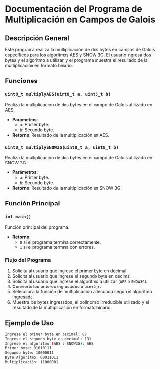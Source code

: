 # Documentación del Programa de Multiplicación en Campos de Galois

## Descripción General

Este programa realiza la multiplicación de dos bytes en campos de Galois específicos para los algoritmos AES y SNOW 3G. El usuario ingresa dos bytes y el algoritmo a utilizar, y el programa muestra el resultado de la multiplicación en formato binario.

## Funciones

### `uint8_t multiplyAES(uint8_t a, uint8_t b)`

Realiza la multiplicación de dos bytes en el campo de Galois utilizado en AES.

- **Parámetros**:
  - `a`: Primer byte.
  - `b`: Segundo byte.
- **Retorno**: Resultado de la multiplicación en AES.

### `uint8_t multiplySNOW3G(uint8_t a, uint8_t b)`

Realiza la multiplicación de dos bytes en el campo de Galois utilizado en SNOW 3G.

- **Parámetros**:
  - `a`: Primer byte.
  - `b`: Segundo byte.
- **Retorno**: Resultado de la multiplicación en SNOW 3G.

## Función Principal

### `int main()`

Función principal del programa.

- **Retorno**:
  - `0` si el programa termina correctamente.
  - `1` si el programa termina con errores.

### Flujo del Programa

1. Solicita al usuario que ingrese el primer byte en decimal.
2. Solicita al usuario que ingrese el segundo byte en decimal.
3. Solicita al usuario que ingrese el algoritmo a utilizar (`AES` o `SNOW3G`).
4. Convierte los enteros ingresados a `uint8_t`.
5. Selecciona la función de multiplicación adecuada según el algoritmo ingresado.
6. Muestra los bytes ingresados, el polinomio irreducible utilizado y el resultado de la multiplicación en formato binario.

## Ejemplo de Uso

```sh
Ingrese el primer byte en decimal: 87
Ingrese el segundo byte en decimal: 131
Ingrese el algoritmo (AES o SNOW3G): AES
Primer byte: 01010111
Segundo byte: 10000011
Byte Algoritmo: 00011011
Multiplicación: 11000001